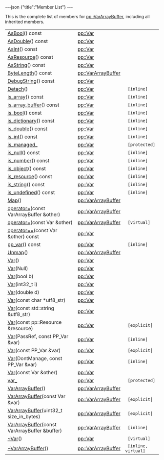 ---json {"title":"Member List"} ---

This is the complete list of members for <a href="/docs/native-client/pepper_dev/cpp/classpp_1_1_var_array_buffer/" class="el">pp::VarArrayBuffer</a>, including all inherited members.

<table><tbody><tr class="odd"><td><a href="/docs/native-client/pepper_dev/cpp/classpp_1_1_var#a07e7a4ea38b990e6c230109823347e70" class="el">AsBool</a>() const</td><td><a href="/docs/native-client/pepper_dev/cpp/classpp_1_1_var/" class="el">pp::Var</a></td><td></td></tr><tr class="even"><td><a href="/docs/native-client/pepper_dev/cpp/classpp_1_1_var#a8a798b08e197948c161737fc7b745af6" class="el">AsDouble</a>() const</td><td><a href="/docs/native-client/pepper_dev/cpp/classpp_1_1_var/" class="el">pp::Var</a></td><td></td></tr><tr class="odd"><td><a href="/docs/native-client/pepper_dev/cpp/classpp_1_1_var#ad31cdb379b6ceaae967125e358c81d16" class="el">AsInt</a>() const</td><td><a href="/docs/native-client/pepper_dev/cpp/classpp_1_1_var/" class="el">pp::Var</a></td><td></td></tr><tr class="even"><td><a href="/docs/native-client/pepper_dev/cpp/classpp_1_1_var#a0346197dfa6ba350c6d9e3c85cc0ce80" class="el">AsResource</a>() const</td><td><a href="/docs/native-client/pepper_dev/cpp/classpp_1_1_var/" class="el">pp::Var</a></td><td></td></tr><tr class="odd"><td><a href="/docs/native-client/pepper_dev/cpp/classpp_1_1_var#a22a1e3b2a0783b949bedcdae49c07c97" class="el">AsString</a>() const</td><td><a href="/docs/native-client/pepper_dev/cpp/classpp_1_1_var/" class="el">pp::Var</a></td><td></td></tr><tr class="even"><td><a href="/docs/native-client/pepper_dev/cpp/classpp_1_1_var_array_buffer#aee1fdb39f8a1ebcd8a78fb5e996e0af2" class="el">ByteLength</a>() const</td><td><a href="/docs/native-client/pepper_dev/cpp/classpp_1_1_var_array_buffer/" class="el">pp::VarArrayBuffer</a></td><td></td></tr><tr class="odd"><td><a href="/docs/native-client/pepper_dev/cpp/classpp_1_1_var#a835b1e5a601d6e5ceb9a7d1b5fb7a66f" class="el">DebugString</a>() const</td><td><a href="/docs/native-client/pepper_dev/cpp/classpp_1_1_var/" class="el">pp::Var</a></td><td></td></tr><tr class="even"><td><a href="/docs/native-client/pepper_dev/cpp/classpp_1_1_var#a84a725a42640a63747f7f6bc252b65d4" class="el">Detach</a>()</td><td><a href="/docs/native-client/pepper_dev/cpp/classpp_1_1_var/" class="el">pp::Var</a></td><td><code> [inline]</code></td></tr><tr class="odd"><td><a href="/docs/native-client/pepper_dev/cpp/classpp_1_1_var#a7a28894a77f9d69d1a4b0272bf80d657" class="el">is_array</a>() const</td><td><a href="/docs/native-client/pepper_dev/cpp/classpp_1_1_var/" class="el">pp::Var</a></td><td><code> [inline]</code></td></tr><tr class="even"><td><a href="/docs/native-client/pepper_dev/cpp/classpp_1_1_var#ac0fd1d153203f8fe6c23b88618a5ef65" class="el">is_array_buffer</a>() const</td><td><a href="/docs/native-client/pepper_dev/cpp/classpp_1_1_var/" class="el">pp::Var</a></td><td><code> [inline]</code></td></tr><tr class="odd"><td><a href="/docs/native-client/pepper_dev/cpp/classpp_1_1_var#a83773e6f9e2ac3723e33b6a1586d5c1e" class="el">is_bool</a>() const</td><td><a href="/docs/native-client/pepper_dev/cpp/classpp_1_1_var/" class="el">pp::Var</a></td><td><code> [inline]</code></td></tr><tr class="even"><td><a href="/docs/native-client/pepper_dev/cpp/classpp_1_1_var#ae061050e5deaac345eb089b9cd8796ea" class="el">is_dictionary</a>() const</td><td><a href="/docs/native-client/pepper_dev/cpp/classpp_1_1_var/" class="el">pp::Var</a></td><td><code> [inline]</code></td></tr><tr class="odd"><td><a href="/docs/native-client/pepper_dev/cpp/classpp_1_1_var#a4a9e093ddf1475542bf0b3231e03d631" class="el">is_double</a>() const</td><td><a href="/docs/native-client/pepper_dev/cpp/classpp_1_1_var/" class="el">pp::Var</a></td><td><code> [inline]</code></td></tr><tr class="even"><td><a href="/docs/native-client/pepper_dev/cpp/classpp_1_1_var#ae7dd6f7e851c81ee259095f3e826f3fd" class="el">is_int</a>() const</td><td><a href="/docs/native-client/pepper_dev/cpp/classpp_1_1_var/" class="el">pp::Var</a></td><td><code> [inline]</code></td></tr><tr class="odd"><td><a href="/docs/native-client/pepper_dev/cpp/classpp_1_1_var#a94bec264c03634f7ba66fb46ed4fda0b" class="el">is_managed_</a></td><td><a href="/docs/native-client/pepper_dev/cpp/classpp_1_1_var/" class="el">pp::Var</a></td><td><code> [protected]</code></td></tr><tr class="even"><td><a href="/docs/native-client/pepper_dev/cpp/classpp_1_1_var#aa4a9d8309d3390aa56a4f2966daf6533" class="el">is_null</a>() const</td><td><a href="/docs/native-client/pepper_dev/cpp/classpp_1_1_var/" class="el">pp::Var</a></td><td><code> [inline]</code></td></tr><tr class="odd"><td><a href="/docs/native-client/pepper_dev/cpp/classpp_1_1_var#ae803a32764804c873dd16c48bd4fdc83" class="el">is_number</a>() const</td><td><a href="/docs/native-client/pepper_dev/cpp/classpp_1_1_var/" class="el">pp::Var</a></td><td><code> [inline]</code></td></tr><tr class="even"><td><a href="/docs/native-client/pepper_dev/cpp/classpp_1_1_var#a79ed26c49d64b536619a1ee574848a36" class="el">is_object</a>() const</td><td><a href="/docs/native-client/pepper_dev/cpp/classpp_1_1_var/" class="el">pp::Var</a></td><td><code> [inline]</code></td></tr><tr class="odd"><td><a href="/docs/native-client/pepper_dev/cpp/classpp_1_1_var#a8ed51b6cd4e1b6fee46d8fdf27c98ef1" class="el">is_resource</a>() const</td><td><a href="/docs/native-client/pepper_dev/cpp/classpp_1_1_var/" class="el">pp::Var</a></td><td><code> [inline]</code></td></tr><tr class="even"><td><a href="/docs/native-client/pepper_dev/cpp/classpp_1_1_var#a57ce2eb7f023f383194155b25b53d297" class="el">is_string</a>() const</td><td><a href="/docs/native-client/pepper_dev/cpp/classpp_1_1_var/" class="el">pp::Var</a></td><td><code> [inline]</code></td></tr><tr class="odd"><td><a href="/docs/native-client/pepper_dev/cpp/classpp_1_1_var#afe677b5834bfb5f1364d212a52f1879e" class="el">is_undefined</a>() const</td><td><a href="/docs/native-client/pepper_dev/cpp/classpp_1_1_var/" class="el">pp::Var</a></td><td><code> [inline]</code></td></tr><tr class="even"><td><a href="/docs/native-client/pepper_dev/cpp/classpp_1_1_var_array_buffer#ab81d9579bcacf5eb927a9638092d2f3b" class="el">Map</a>()</td><td><a href="/docs/native-client/pepper_dev/cpp/classpp_1_1_var_array_buffer/" class="el">pp::VarArrayBuffer</a></td><td></td></tr><tr class="odd"><td><a href="/docs/native-client/pepper_dev/cpp/classpp_1_1_var_array_buffer#afe636bd8a6011c04dce0eaa84af7c1ee" class="el">operator=</a>(const VarArrayBuffer &amp;other)</td><td><a href="/docs/native-client/pepper_dev/cpp/classpp_1_1_var_array_buffer/" class="el">pp::VarArrayBuffer</a></td><td></td></tr><tr class="even"><td><a href="/docs/native-client/pepper_dev/cpp/classpp_1_1_var_array_buffer#a9cbb8584d8edc5d03875de67dec4086c" class="el">operator=</a>(const Var &amp;other)</td><td><a href="/docs/native-client/pepper_dev/cpp/classpp_1_1_var_array_buffer/" class="el">pp::VarArrayBuffer</a></td><td><code> [virtual]</code></td></tr><tr class="odd"><td><a href="/docs/native-client/pepper_dev/cpp/classpp_1_1_var#ad689c287e64f984eb951c57af303a444" class="el">operator==</a>(const Var &amp;other) const</td><td><a href="/docs/native-client/pepper_dev/cpp/classpp_1_1_var/" class="el">pp::Var</a></td><td></td></tr><tr class="even"><td><a href="/docs/native-client/pepper_dev/cpp/classpp_1_1_var#ad828439641c93930ff188b45b45b4261" class="el">pp_var</a>() const</td><td><a href="/docs/native-client/pepper_dev/cpp/classpp_1_1_var/" class="el">pp::Var</a></td><td><code> [inline]</code></td></tr><tr class="odd"><td><a href="/docs/native-client/pepper_dev/cpp/classpp_1_1_var_array_buffer#a271e6bb122f313a758b5fce1dc751687" class="el">Unmap</a>()</td><td><a href="/docs/native-client/pepper_dev/cpp/classpp_1_1_var_array_buffer/" class="el">pp::VarArrayBuffer</a></td><td></td></tr><tr class="even"><td><a href="/docs/native-client/pepper_dev/cpp/classpp_1_1_var#af571fae55754a20ae95ffd140726d04c" class="el">Var</a>()</td><td><a href="/docs/native-client/pepper_dev/cpp/classpp_1_1_var/" class="el">pp::Var</a></td><td></td></tr><tr class="odd"><td><a href="/docs/native-client/pepper_dev/cpp/classpp_1_1_var#a8dc13cf4d873293e06e6d23325ab2544" class="el">Var</a>(Null)</td><td><a href="/docs/native-client/pepper_dev/cpp/classpp_1_1_var/" class="el">pp::Var</a></td><td></td></tr><tr class="even"><td><a href="/docs/native-client/pepper_dev/cpp/classpp_1_1_var#a6eba29ce9f635feb4ffbdfba1014ff99" class="el">Var</a>(bool b)</td><td><a href="/docs/native-client/pepper_dev/cpp/classpp_1_1_var/" class="el">pp::Var</a></td><td></td></tr><tr class="odd"><td><a href="/docs/native-client/pepper_dev/cpp/classpp_1_1_var#a6de6c1f791f105b70d0cf815f63c2304" class="el">Var</a>(int32_t i)</td><td><a href="/docs/native-client/pepper_dev/cpp/classpp_1_1_var/" class="el">pp::Var</a></td><td></td></tr><tr class="even"><td><a href="/docs/native-client/pepper_dev/cpp/classpp_1_1_var#a9bbdfd7d1aa2bd6c8d526ff5f6a2c035" class="el">Var</a>(double d)</td><td><a href="/docs/native-client/pepper_dev/cpp/classpp_1_1_var/" class="el">pp::Var</a></td><td></td></tr><tr class="odd"><td><a href="/docs/native-client/pepper_dev/cpp/classpp_1_1_var#a24ae309e6e0335d2b16aab6039c231fa" class="el">Var</a>(const char *utf8_str)</td><td><a href="/docs/native-client/pepper_dev/cpp/classpp_1_1_var/" class="el">pp::Var</a></td><td></td></tr><tr class="even"><td><a href="/docs/native-client/pepper_dev/cpp/classpp_1_1_var#a4b0c8c5ef714c9444cfd8f1dd4a9fb25" class="el">Var</a>(const std::string &amp;utf8_str)</td><td><a href="/docs/native-client/pepper_dev/cpp/classpp_1_1_var/" class="el">pp::Var</a></td><td></td></tr><tr class="odd"><td><a href="/docs/native-client/pepper_dev/cpp/classpp_1_1_var#a7a9b5f09aa3c5f6f6ca961904c7d87ba" class="el">Var</a>(const pp::Resource &amp;resource)</td><td><a href="/docs/native-client/pepper_dev/cpp/classpp_1_1_var/" class="el">pp::Var</a></td><td><code> [explicit]</code></td></tr><tr class="even"><td><a href="/docs/native-client/pepper_dev/cpp/classpp_1_1_var#a64a857e38d59b1e012a02d7b8f98680f" class="el">Var</a>(PassRef, const PP_Var &amp;var)</td><td><a href="/docs/native-client/pepper_dev/cpp/classpp_1_1_var/" class="el">pp::Var</a></td><td><code> [inline]</code></td></tr><tr class="odd"><td><a href="/docs/native-client/pepper_dev/cpp/classpp_1_1_var#a52415e7de337c97b08eb70b06e0cda4b" class="el">Var</a>(const PP_Var &amp;var)</td><td><a href="/docs/native-client/pepper_dev/cpp/classpp_1_1_var/" class="el">pp::Var</a></td><td><code> [explicit]</code></td></tr><tr class="even"><td><a href="/docs/native-client/pepper_dev/cpp/classpp_1_1_var#a2356640f40527226f295cc15ec01f302" class="el">Var</a>(DontManage, const PP_Var &amp;var)</td><td><a href="/docs/native-client/pepper_dev/cpp/classpp_1_1_var/" class="el">pp::Var</a></td><td><code> [inline]</code></td></tr><tr class="odd"><td><a href="/docs/native-client/pepper_dev/cpp/classpp_1_1_var#aa87cbd4cc4bc47b6f1f8a749f60aa062" class="el">Var</a>(const Var &amp;other)</td><td><a href="/docs/native-client/pepper_dev/cpp/classpp_1_1_var/" class="el">pp::Var</a></td><td></td></tr><tr class="even"><td><a href="/docs/native-client/pepper_dev/cpp/classpp_1_1_var#a7c1225564a0e3ab910823fc20d2611ab" class="el">var_</a></td><td><a href="/docs/native-client/pepper_dev/cpp/classpp_1_1_var/" class="el">pp::Var</a></td><td><code> [protected]</code></td></tr><tr class="odd"><td><a href="/docs/native-client/pepper_dev/cpp/classpp_1_1_var_array_buffer#a3ce55ddf56dd4fe7bb37cf6cbf10a85a" class="el">VarArrayBuffer</a>()</td><td><a href="/docs/native-client/pepper_dev/cpp/classpp_1_1_var_array_buffer/" class="el">pp::VarArrayBuffer</a></td><td></td></tr><tr class="even"><td><a href="/docs/native-client/pepper_dev/cpp/classpp_1_1_var_array_buffer#aa933ee36d23a31ae35acacbb10069a6b" class="el">VarArrayBuffer</a>(const Var &amp;var)</td><td><a href="/docs/native-client/pepper_dev/cpp/classpp_1_1_var_array_buffer/" class="el">pp::VarArrayBuffer</a></td><td><code> [explicit]</code></td></tr><tr class="odd"><td><a href="/docs/native-client/pepper_dev/cpp/classpp_1_1_var_array_buffer#a7fd29347661fc1539dd474cc3f0e2a72" class="el">VarArrayBuffer</a>(uint32_t size_in_bytes)</td><td><a href="/docs/native-client/pepper_dev/cpp/classpp_1_1_var_array_buffer/" class="el">pp::VarArrayBuffer</a></td><td><code> [explicit]</code></td></tr><tr class="even"><td><a href="/docs/native-client/pepper_dev/cpp/classpp_1_1_var_array_buffer#a9b76b96c7b11a10aa4424c02b4a5511b" class="el">VarArrayBuffer</a>(const VarArrayBuffer &amp;buffer)</td><td><a href="/docs/native-client/pepper_dev/cpp/classpp_1_1_var_array_buffer/" class="el">pp::VarArrayBuffer</a></td><td><code> [inline]</code></td></tr><tr class="odd"><td><a href="/docs/native-client/pepper_dev/cpp/classpp_1_1_var#a148a5009f2f445edfec0a5f83ed94cf4" class="el">~Var</a>()</td><td><a href="/docs/native-client/pepper_dev/cpp/classpp_1_1_var/" class="el">pp::Var</a></td><td><code> [virtual]</code></td></tr><tr class="even"><td><a href="/docs/native-client/pepper_dev/cpp/classpp_1_1_var_array_buffer#afc67644105914d333c2266c056c99190" class="el">~VarArrayBuffer</a>()</td><td><a href="/docs/native-client/pepper_dev/cpp/classpp_1_1_var_array_buffer/" class="el">pp::VarArrayBuffer</a></td><td><code> [inline, virtual]</code></td></tr></tbody></table>
